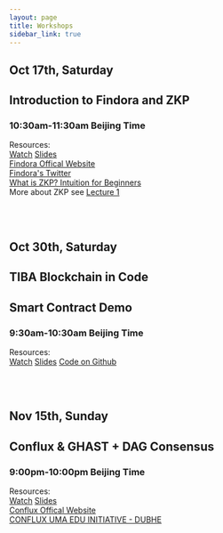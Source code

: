 ```yaml
---
layout: page
title: Workshops
sidebar_link: true
---
```


## Oct 17th, Saturday
## Introduction to Findora and ZKP
### 10:30am-11:30am Beijing Time 

Resources:
<br/> 
<a href="https://youtu.be/rk6-daGiVek">Watch</a>
<a href="lectures/workshop_1_findora.pdf">Slides</a>
<br/>
<a href="https://findora.org/">Findora Offical Website</a>
<br/>
<a href="https://twitter.com/FindoraOrg">Findora's Twitter</a>
<br/>
<a href="https://findora.org/2020/04/what-is-zkp-intuition-for-beginners/">What is ZKP? Intuition for Beginners</a>
<br/>
More about ZKP see 
<a href="https://samt6.github.io/TIBAItBf20/lecture1.html">Lecture 1 </a>

<br/> 
<br/> 


## Oct 30th, Saturday
## TIBA Blockchain in Code 
## Smart Contract Demo
### 9:30am-10:30am Beijing Time 

Resources:
<br/> 
<a href="https://youtu.be/6jMZIN6mCg4">Watch</a>
<a href="lectures/workshop_2_lottery_smart_contract.pdf">Slides</a>
<a href="https://github.com/kuoyehs/tiba-lottery">Code on Github</a>
<br/>

<br/> 
<br/> 

## Nov 15th, Sunday
## Conflux & GHAST + DAG Consensus
### 9:00pm-10:00pm Beijing Time 

Resources:
<br/> 
<a href="https://youtu.be/Zcx2rP_2Z3g">Watch</a>
<a href="lectures/workshop_3_conflux-consensus-tiba-2020-11-15.pdf">Slides</a>
<br/>
<a href="https://confluxnetwork.org/">Conflux Offical Website</a>
<br/>
<a href="https://www.edu.confluxnetwork.org/?lang=en">CONFLUX UMA EDU INITIATIVE - DUBHE</a>
<br/>


